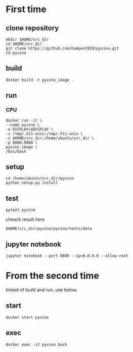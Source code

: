 # First time
## clone repository
```
mkdir $HOME/src_dir
cd $HOME/src_dir
git clone https://github.com/hampen2929/pyvino.git
cd pyvino
```

## build

```
docker build -t pyvino_image .
```

## run
### CPU
```
docker run -it \
--name pyvino \
-e DISPLAY=$DISPLAY \
-v /tmp/.X11-unix:/tmp/.X11-unix \
-v $HOME/src_dir:/home/ubuntu/src_dir \
-p 8888:8888 \
pyvino_image \
/bin/bash
```

## setup
```
cd /home/ubuntu/src_dir/pyvino
python setup.py install
```

<!-- ## activate 
```
source activate idp
```

## env
path to pose extractor module for 3d pose estimation
```
export PYTHONPATH=/home/ubuntu/src_dir/pyvino/pyvino/model/human_pose_estimation/human_3d_pose_estimator/pose_extractor/build/
```

setupvars for openvino
```
source /opt/intel/openvino/bin/setupvars.sh
``` -->

## test
```
pytest pyvino
```
cheack result here
```
$HOME/src_dir/pyvino/pyvino/tests/data
```

## jupyter notebook
```
jupyter notebook --port 8888 --ip=0.0.0.0 --allow-root
``` 

# From the second time
Insted of build and run, use below.
## start
```
docker start pyvino
```

## exec
```
docker exec -it pyvino bash
```
